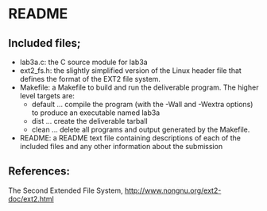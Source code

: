# README

## Included files;
* lab3a.c: the C source module for lab3a
* ext2_fs.h: the slightly simplified version of the Linux header file that defines the format of the EXT2 file system.
* Makefile: a Makefile to build and run the deliverable program. The higher level targets are:
	* default ... compile the program (with the -Wall and -Wextra options) to produce an executable named lab3a
	* dist ... create the deliverable tarball
	* clean ... delete all programs and output generated by the Makefile.
* README: a README text file containing descriptions of each of the included files and any other information about the submission

## References:
The Second Extended File System, http://www.nongnu.org/ext2-doc/ext2.html
